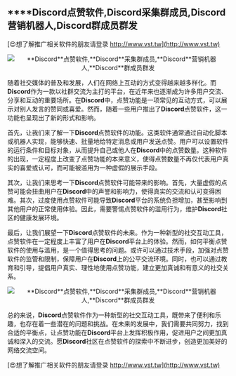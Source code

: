 ## ****Discord**点赞软件,**Discord**采集群成员,**Discord**营销机器人,**Discord**群成员群发**

[😍想了解推广相关软件的朋友请登录 http://www.vst.tw](http://www.vst.tw)

 <center><img src="https://vst.tw/MP4/tuiguang/png/4.png" alt="**Discord**点赞软件,**Discord**采集群成员,**Discord**营销机器人,**Discord**群成员群发"></center>

随着社交媒体的普及和发展，人们在网络上互动的方式变得越来越多样化。而**Discord**作为一款以社群交流为主打的平台，在近年来也逐渐成为许多用户交流、分享和互动的重要场所。在**Discord**中，点赞功能是一项常见的互动方式，可以展示对别人发言的赞同或喜爱。然而，随着一些用户推出了**Discord**点赞软件，这一功能也呈现出了新的形式和影响。

首先，让我们来了解一下**Discord**点赞软件的功能。这类软件通常通过自动化脚本或机器人实现，能够快速、批量地给特定消息或用户发送点赞。用户可以设置软件的运行条件和目标对象，从而提升自己或他人在**Discord**中的点赞数量。这种软件的出现，一定程度上改变了点赞功能的本来意义，使得点赞数量不再仅代表用户真实的喜爱或认可，而可能被滥用为一种虚假的展示手段。

其次，让我们来思考一下**Discord**点赞软件可能带来的影响。首先，大量虚假的点赞可能会扭曲用户在**Discord**中的声誉和影响力，使得真实的交流和认可变得困难。其次，过度使用点赞软件可能导致**Discord**平台的系统负担增加，甚至影响到其他用户的正常使用体验。因此，需要警惕点赞软件的滥用行为，维护**Discord**社区的健康发展环境。

最后，让我们展望一下**Discord**点赞软件的未来。作为一种新型的社交互动工具，点赞软件在一定程度上丰富了用户在**Discord**平台上的体验。然而，如何平衡点赞软件的使用与滥用，是一个值得思考的问题。或许可以通过技术手段，加强对点赞软件的监管和限制，保障用户在**Discord**上的公平交流环境。同时，也可以通过教育和引导，提倡用户真实、理性地使用点赞功能，建立更加真诚和有意义的社交关系。

 <center><img src="https://vst.tw/MP4/tuiguang/png/5.png" alt="**Discord**点赞软件,**Discord**采集群成员,**Discord**营销机器人,**Discord**群成员群发"></center>

总的来说，**Discord**点赞软件作为一种新型的社交互动工具，既带来了便利和乐趣，也存在着一些潜在的问题和挑战。在未来的发展中，我们需要共同努力，找到合适的平衡点，让点赞功能在**Discord**平台上发挥积极作用，促进用户之间更加真诚和深入的交流。愿**Discord**社区在点赞软件的探索中不断进步，创造更加美好的网络交流空间。

[😍想了解推广相关软件的朋友请登录 http://www.vst.tw](http://www.vst.tw)



